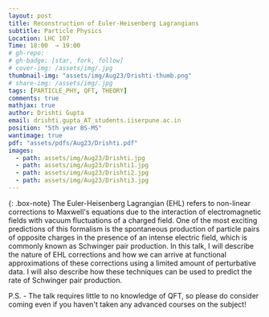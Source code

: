 ```yaml
---
layout: post
title: Reconstruction of Euler-Heisenberg Lagrangians
subtitle: Particle Physics
Location: LHC 107
Time: 18:00  → 19:00
# gh-repo:
# gh-badge: [star, fork, follow]
# cover-img: /assets/img/.jpg
thumbnail-img: "assets/img/Aug23/Drishti-thumb.png"
# share-img: /assets/img/.jpg
tags: [PARTICLE_PHY, QFT, THEORY]
comments: true
mathjax: true
author: Drishti Gupta
email: drishti.gupta_AT_students.iiserpune.ac.in
position: "5th year BS-MS"
wantimage: true
pdf: "assets/pdfs/Aug23/Drishti.pdf"
images:
  - path: assets/img/Aug23/Drishti.jpg
  - path: assets/img/Aug23/Drishti1.jpg
  - path: assets/img/Aug23/Drishti2.jpg
  - path: assets/img/Aug23/Drishti3.jpg
---
```

{: .box-note}
The Euler-Heisenberg Lagrangian (EHL) refers to non-linear corrections to Maxwell's equations due to the interaction of electromagnetic fields with vacuum fluctuations of a charged field. One of the most exciting predictions of this formalism is the spontaneous production of particle pairs of opposite charges in the presence of an intense electric field, which is commonly known as Schwinger pair production. In this talk, I will describe the nature of EHL corrections and how we can arrive at functional approximations of these corrections using a limited amount of perturbative data. I will also describe how these techniques can be used to predict the rate of Schwinger pair production.

P.S. - The talk requires little to no knowledge of QFT, so please do consider coming even if you haven't taken any advanced courses on the subject!